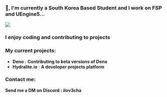 ### 👋, I'm currently a South Korea Based Student and I work on FSP and UEngine5...

![](https://komarev.com/ghpvc/?username=Milo123459)

### I enjoy coding and contributing to projects

### My current projects:
* **Deno** : **Contributing to beta versions of Deno**
* **Hydralite.io** : **A developer projects platform**

### Contact me:
**Send me a DM on Discord :** **ilov3cha**


